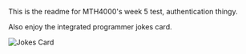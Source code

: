 This is the readme for MTH4000's week 5 test, authentication thingy.

Also enjoy the integrated programmer jokes card.

![Jokes Card](https://readme-jokes.vercel.app/api)
